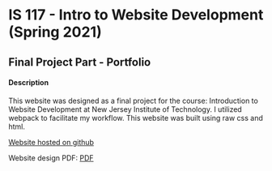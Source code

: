 # IS 117 - Intro to Website Development (Spring 2021)

## Final Project Part - Portfolio
#### Description
This website was designed as a final project for the course: Introduction to Website Development at New Jersey Institute of Technology.
I utilized webpack to facilitate my workflow. This website was built using raw css and html.


[Website hosted on github](https://kevnramos.github.io/Portfolio/)

Website design PDF: [PDF](https://kevnramos.github.io/Portfolio/Portfolio%20design.pdf)
